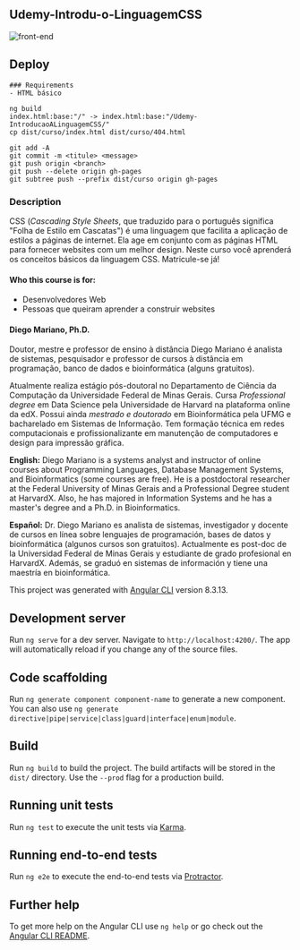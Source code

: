## Udemy-Introdu-o-LinguagemCSS
![front-end](https://user-images.githubusercontent.com/14323599/67117543-56433680-f1b9-11e9-9ff5-b3078d2a2280.png)

## Deploy
```
### Requirements
- HTML básico

ng build
index.html:base:"/" -> index.html:base:"/Udemy-IntroducaoALinguagemCSS/"
cp dist/curso/index.html dist/curso/404.html

git add -A
git commit -m <titule> <message>
git push origin <branch>
git push --delete origin gh-pages
git subtree push --prefix dist/curso origin gh-pages
```

### Description
CSS (_Cascading Style Sheets_, que traduzido para o português significa "Folha de Estilo em Cascatas") é uma linguagem que facilita a aplicação de estilos a páginas de internet. Ela age em conjunto com as páginas HTML para fornecer websites com um melhor design. Neste curso você aprenderá os conceitos básicos da linguagem CSS. Matricule-se já!

#### Who this course is for:
- Desenvolvedores Web
- Pessoas que queiram aprender a construir websites

#### Diego Mariano, Ph.D.
Doutor, mestre e professor de ensino à distância
Diego Mariano é analista de sistemas, pesquisador e professor de cursos à distância em programação, banco de dados e bioinformática (alguns gratuitos).

Atualmente realiza estágio pós-doutoral no Departamento de Ciência da Computação da Universidade Federal de Minas Gerais. Cursa _Professional degree_ em Data Science pela Universidade de Harvard na plataforma online da edX. Possui ainda *mestrado e doutorado* em Bioinformática pela UFMG e bacharelado em Sistemas de Informação. Tem formação técnica em redes computacionais e profissionalizante em manutenção de computadores e design para impressão gráfica.

**English:** Diego Mariano is a systems analyst and instructor of online courses about Programming Languages, Database Management Systems, and Bioinformatics (some courses are free). He is a postdoctoral researcher at the Federal University of Minas Gerais and a Professional Degree student at HarvardX. Also, he has majored in Information Systems and he has a master's degree and a Ph.D. in Bioinformatics.

**Español:** Dr. Diego Mariano es analista de sistemas, investigador y docente de cursos en línea sobre lenguajes de programación, bases de datos y bioinformática (algunos cursos son gratuitos). Actualmente es post-doc de la Universidad Federal de Minas Gerais y estudiante de grado profesional en HarvardX. Además, se graduó en sistemas de información y tiene una maestría en bioinformática.


This project was generated with [Angular CLI](https://github.com/angular/angular-cli) version 8.3.13.

## Development server

Run `ng serve` for a dev server. Navigate to `http://localhost:4200/`. The app will automatically reload if you change any of the source files.

## Code scaffolding

Run `ng generate component component-name` to generate a new component. You can also use `ng generate directive|pipe|service|class|guard|interface|enum|module`.

## Build

Run `ng build` to build the project. The build artifacts will be stored in the `dist/` directory. Use the `--prod` flag for a production build.

## Running unit tests

Run `ng test` to execute the unit tests via [Karma](https://karma-runner.github.io).

## Running end-to-end tests

Run `ng e2e` to execute the end-to-end tests via [Protractor](http://www.protractortest.org/).

## Further help

To get more help on the Angular CLI use `ng help` or go check out the [Angular CLI README](https://github.com/angular/angular-cli/blob/master/README.md).
